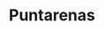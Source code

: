 ---
title: "Puntarenas"
hashtag: "puntarenas"
subdivision-of:
  - Costa Rica
tags:
  - City
  - Costa Rica
---